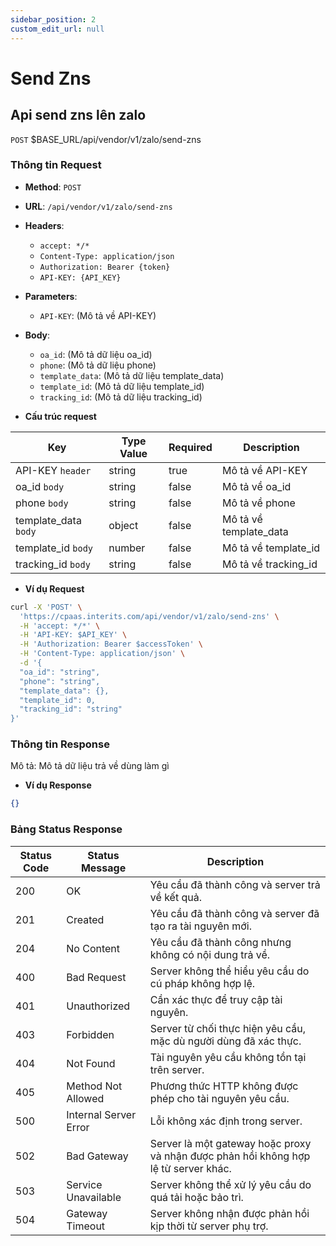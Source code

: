 ```yaml
---
sidebar_position: 2
custom_edit_url: null
---
```


# Send Zns

## Api send zns lên zalo

`POST` $BASE_URL/api/vendor/v1/zalo/send-zns

### Thông tin Request

- **Method**: `POST`
- **URL**: `/api/vendor/v1/zalo/send-zns`
- **Headers**: 
  - `accept: */*`
  - `Content-Type: application/json`
  - `Authorization: Bearer {token}`
  - `API-KEY: {API_KEY}`
- **Parameters**:
  - `API-KEY`: (Mô tả về API-KEY)
- **Body**:
  - `oa_id`: (Mô tả dữ liệu oa_id)
  - `phone`: (Mô tả dữ liệu phone)
  - `template_data`: (Mô tả dữ liệu template_data)
  - `template_id`: (Mô tả dữ liệu template_id)
  - `tracking_id`: (Mô tả dữ liệu tracking_id)

- **Cấu trúc request**

| Key          | Type Value            |     Required    | Description   |
|------------- |-----------------------|-----------------|---------------               |
| API-KEY `header`       | string                | true            |    Mô tả về API-KEY         |
| oa_id `body`         | string                | false            |     Mô tả về oa_id          |
| phone `body`         | string                | false            |      Mô tả về phone         |
| template_data `body`        | object          | false            |    Mô tả về template_data           |
| template_id `body`        | number          | false            |    Mô tả về template_id           |
| tracking_id `body`        | string          | false            |    Mô tả về tracking_id           |

- **Ví dụ Request**

```bash
curl -X 'POST' \
  'https://cpaas.interits.com/api/vendor/v1/zalo/send-zns' \
  -H 'accept: */*' \
  -H 'API-KEY: $API_KEY' \
  -H 'Authorization: Bearer $accessToken' \
  -H 'Content-Type: application/json' \
  -d '{
  "oa_id": "string",
  "phone": "string",
  "template_data": {},
  "template_id": 0,
  "tracking_id": "string"
}'
```

### Thông tin Response

Mô tả: Mô tả dữ liệu trả về dùng làm gì 

- **Ví dụ Response**

```json
{}
```


### Bảng Status Response

| Status Code | Status Message            | Description                                                                 |
|-------------|---------------------------|-----------------------------------------------------------------------------|
| 200         | OK                        | Yêu cầu đã thành công và server trả về kết quả.                           |
| 201         | Created                   | Yêu cầu đã thành công và server đã tạo ra tài nguyên mới.                  |
| 204         | No Content                | Yêu cầu đã thành công nhưng không có nội dung trả về.                      |
| 400         | Bad Request               | Server không thể hiểu yêu cầu do cú pháp không hợp lệ.                    |
| 401         | Unauthorized              | Cần xác thực để truy cập tài nguyên.                                       |
| 403         | Forbidden                 | Server từ chối thực hiện yêu cầu, mặc dù người dùng đã xác thực.           |
| 404         | Not Found                 | Tài nguyên yêu cầu không tồn tại trên server.                              |
| 405         | Method Not Allowed         | Phương thức HTTP không được phép cho tài nguyên yêu cầu.                   |
| 500         | Internal Server Error     | Lỗi không xác định trong server.                                            |
| 502         | Bad Gateway               | Server là một gateway hoặc proxy và nhận được phản hồi không hợp lệ từ server khác. |
| 503         | Service Unavailable       | Server không thể xử lý yêu cầu do quá tải hoặc bảo trì.                    |
| 504         | Gateway Timeout           | Server không nhận được phản hồi kịp thời từ server phụ trợ.                |



